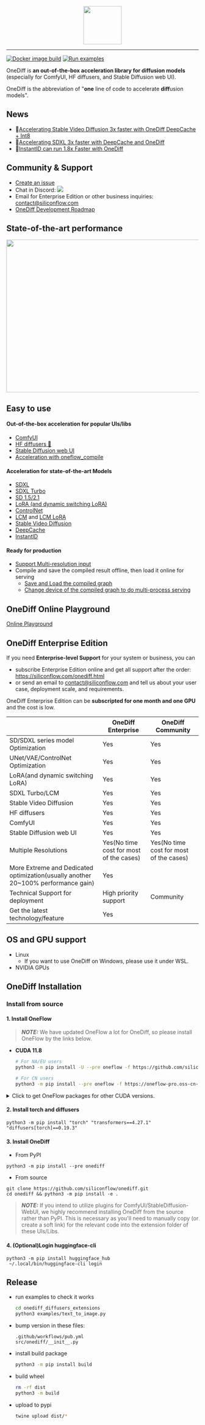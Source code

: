 <p align="center">
<img src="imgs/onediff_logo.png" height="100">
</p>

---

[![Docker image build](https://github.com/siliconflow/onediff/actions/workflows/sd.yml/badge.svg)](https://github.com/siliconflow/onediff/actions/workflows/sd.yml)
[![Run examples](https://github.com/siliconflow/onediff/actions/workflows/examples.yml/badge.svg?event=schedule)](https://github.com/siliconflow/onediff/actions/workflows/examples.yml?query=event%3Aschedule)

OneDiff is **an out-of-the-box acceleration library for diffusion models**  (especially for ComfyUI, HF diffusers, and Stable Diffusion web UI).

OneDiff is the abbreviation of "**one** line of code to accelerate **diff**usion models".

## News
- :rocket:[Accelerating Stable Video Diffusion 3x faster with OneDiff DeepCache + Int8](https://www.reddit.com/r/StableDiffusion/comments/1adu2hn/accelerating_stable_video_diffusion_3x_faster/)
- :rocket:[Accelerating SDXL 3x faster with DeepCache and OneDiff](https://www.reddit.com/r/StableDiffusion/comments/18lz2ir/accelerating_sdxl_3x_faster_with_deepcache_and/)
- :rocket:[InstantID can run 1.8x Faster with OneDiff](https://www.reddit.com/r/StableDiffusion/comments/1al19ek/instantid_can_run_18x_faster_with_onediff/)

## Community & Support
- [Create an issue](https://github.com/siliconflow/onediff/issues)
- Chat in Discord: [![](https://dcbadge.vercel.app/api/server/RKJTjZMcPQ?style=plastic)](https://discord.gg/RKJTjZMcPQ)
- Email for Enterprise Edition or other business inquiries: contact@siliconflow.com
- [OneDiff Development Roadmap](https://github.com/siliconflow/onediff/wiki#onediff-roadmap)

## State-of-the-art performance

<img src="benchmarks/pics/240105_sdxl_e2e_a100.png" width="600" height="400">

## Easy to use
#### Out-of-the-box acceleration for popular UIs/libs
  - [ComfyUI](https://github.com/siliconflow/onediff/tree/main/onediff_comfy_nodes)
  - [HF diffusers 🤗](https://github.com/siliconflow/onediff/tree/main/onediff_diffusers_extensions/examples)
  - [Stable Diffusion web UI](https://github.com/siliconflow/onediff/tree/main/onediff_sd_webui_extensions)
  - [Acceleration with oneflow_compile](https://github.com/siliconflow/onediff/blob/main/onediff_diffusers_extensions/examples/text_to_image_sdxl.py)
#### Acceleration for state-of-the-art Models
  - [SDXL](https://github.com/siliconflow/onediff/blob/main/onediff_diffusers_extensions/examples/text_to_image_sdxl.py)
  - [SDXL Turbo](https://github.com/siliconflow/onediff/blob/main/onediff_diffusers_extensions/examples/text_to_image_sdxl_turbo.py)
  - [SD 1.5/2.1](https://github.com/siliconflow/onediff/blob/main/onediff_diffusers_extensions/examples/text_to_image.py)
  - [LoRA (and dynamic switching LoRA)](https://github.com/siliconflow/onediff/blob/main/onediff_diffusers_extensions/examples/text_to_image_sdxl_lora.py)
  - [ControlNet](https://github.com/siliconflow/onediff/blob/main/onediff_diffusers_extensions/examples/text_to_image_controlnet.py)
  - [LCM](https://github.com/siliconflow/onediff/blob/main/onediff_diffusers_extensions/examples/text_to_image_lcm.py) and [LCM LoRA](https://github.com/siliconflow/onediff/blob/main/onediff_diffusers_extensions/examples/text_to_image_lcm_lora_sdxl.py)
  - [Stable Video Diffusion](https://github.com/siliconflow/onediff/blob/main/onediff_diffusers_extensions/examples/image_to_video.py)
  - [DeepCache](https://github.com/siliconflow/onediff/blob/main/onediff_diffusers_extensions/examples/text_to_image_deep_cache_sdxl.py)
  - [InstantID](https://github.com/siliconflow/onediff/blob/main/benchmarks/instant_id.py)
#### Ready for production
  - [Support Multi-resolution input](https://github.com/siliconflow/onediff/blob/main/onediff_diffusers_extensions/examples/text_to_image_sdxl.py)
  - Compile and save the compiled result offline, then load it online for serving
    - [Save and Load the compiled graph](https://github.com/siliconflow/onediff/blob/main/onediff_diffusers_extensions/examples/text_to_image_sdxl_save_load.py)
    - [Change device of the compiled graph to do multi-process serving](https://github.com/siliconflow/onediff/blob/main/onediff_diffusers_extensions/examples/text_to_image_sdxl_mp_load.py)

## OneDiff Online Playground
[Online Playground](https://github.com/siliconflow/onediff/wiki/OneDiff-Online-Playground)

## OneDiff Enterprise Edition
If you need **Enterprise-level Support** for your system or business, you can 
- subscribe Enterprise Edition online and get all support after the order: https://siliconflow.com/onediff.html
- or send an email to contact@siliconflow.com and tell us about your user case, deployment scale, and requirements.

OneDiff Enterprise Edition can be **subscripted for one month and one GPU** and the cost is low.

|                      | OneDiff Enterprise   | OneDiff Community |
| -------------------- | ------------------- | ----------- |
| SD/SDXL series model Optimization| Yes | Yes|
| UNet/VAE/ControlNet Optimization | Yes      | Yes         |
| LoRA(and dynamic switching LoRA)                 | Yes             | Yes         |
| SDXL Turbo/LCM                  | Yes             | Yes         |
| Stable Video Diffusion |  Yes      | Yes |
| HF diffusers            | Yes                 | Yes         |
| ComfyUI              | Yes           | Yes         |
| Stable Diffusion web UI | Yes          | Yes         |
| Multiple Resolutions | Yes(No time cost for most of the cases)       | Yes(No time cost for most of the cases)           |
| More Extreme and Dedicated optimization(usually another 20~100% performance gain)         |   Yes         |                 |
| Technical Support for deployment    | High priority support       | Community           |
| Get the latest technology/feature | Yes | |

## OS and GPU support
- Linux
  - If you want to use OneDiff on Windows, please use it under WSL.
- NVIDIA GPUs

## OneDiff Installation
### Install from source

#### 1. Install OneFlow
> **_NOTE:_** We have updated OneFlow a lot for OneDiff, so please install OneFlow by the links below.

- **CUDA 11.8**

  ```bash
  # For NA/EU users
  python3 -m pip install -U --pre oneflow -f https://github.com/siliconflow/oneflow_releases/releases/expanded_assets/community_cu118
  ```


  ```bash
  # For CN users
  python3 -m pip install --pre oneflow -f https://oneflow-pro.oss-cn-beijing.aliyuncs.com/branch/community/cu118
  ```


<details>
<summary> Click to get OneFlow packages for other CUDA versions. </summary>

- **CUDA 12.1**

  ```bash
  # For NA/EU users
  python3 -m pip install -U --pre oneflow -f https://github.com/siliconflow/oneflow_releases/releases/expanded_assets/community_cu121
  ```


  ```bash
  # For CN users
  python3 -m pip install --pre oneflow -f https://oneflow-pro.oss-cn-beijing.aliyuncs.com/branch/community/cu121
  ```


- **CUDA 12.2**

  ```bash
  # For NA/EU users
  python3 -m pip install -U --pre oneflow -f https://github.com/siliconflow/oneflow_releases/releases/expanded_assets/community_cu122
  ```

  ```bash
  # For CN users
  python3 -m pip install --pre oneflow -f https://oneflow-pro.oss-cn-beijing.aliyuncs.com/branch/community/cu122
  ```



</details>


#### 2. Install torch and diffusers
```
python3 -m pip install "torch" "transformers==4.27.1" "diffusers[torch]==0.19.3"
```

#### 3. Install OneDiff

- From PyPI
```
python3 -m pip install --pre onediff
```
- From source
```
git clone https://github.com/siliconflow/onediff.git
cd onediff && python3 -m pip install -e .
```

> **_NOTE:_** If you intend to utilize plugins for ComfyUI/StableDiffusion-WebUI, we highly recommend installing OneDiff from the source rather than PyPI. This is necessary as you'll need to manually copy (or create a soft link) for the relevant code into the extension folder of these UIs/Libs.

#### 4. (Optional)Login huggingface-cli

```
python3 -m pip install huggingface_hub
 ~/.local/bin/huggingface-cli login
```

## Release

- run examples to check it works

  ```bash
  cd onediff_diffusers_extensions
  python3 examples/text_to_image.py
  ```

- bump version in these files:

  ```
  .github/workflows/pub.yml
  src/onediff/__init__.py
  ```

- install build package
  ```bash
  python3 -m pip install build
  ```

- build wheel

  ```bash
  rm -rf dist
  python3 -m build
  ```

- upload to pypi

  ```bash
  twine upload dist/*
  ```
